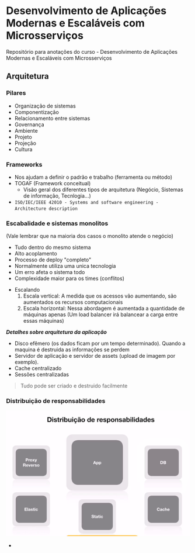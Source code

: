 # Desenvolvimento de Aplicações Modernas e Escaláveis com Microsserviços
Repositório para anotações do curso - Desenvolvimento de Aplicações Modernas e Escaláveis com Microsserviços

## Arquitetura

### Pilares
- Organização de sistemas
- Componentização
- Relacionamento entre sistemas
- Governança
- Ambiente
- Projeto
- Projeção
- Cultura
  
### Frameworks 
- Nos ajudam a definir o padrão e trabalho (ferramenta ou método)
- TOGAF (Framework conceitual)
  - Visão geral dos diferentes tipos de arquitetura (Negócio, Sistemas de informação, Tecnlogia...)
- `ISO/IEC/IEEE 42010 - Systems and software engineering - Architecture description`

### Escabalidade e sistemas monolitos
(Vale lembrar que na maioria dos casos o monolito atende o negócio)

- Tudo dentro do mesmo sistema
- Alto acoplamento
- Processo de deploy "completo"
- Normalmente utiliza uma unica tecnologia
- Um erro afeta o sistema todo
- Complexidade maior para os times (conflitos)

* Escalando
  1. Escala vertical: A medida que os acessos vão aumentando, são aumentados os recursos computacionais
  2. Escala horizontal: Nessa abordagem é aumentada a quantidade de máquinas apenas (Um load balancer irá balancear a carga entre essas máquinas)
 
 ***Detalhes sobre arquitetura da aplicação***
- Disco efêmero (os dados ficam por um tempo determinado). Quando a maquina é destruida as informações se perdem
- Servidor de aplicação e servidor de assets (upload de imagem por exemplo). 
- Cache centralizado
- Sessões centralizadas
> Tudo pode ser criado e destruido facilmente

### Distribuição de responsabilidades

![image](distribuicao-responsabilidade.png)

- 
